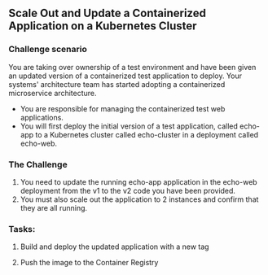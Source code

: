 ## Scale Out and Update a Containerized Application on a Kubernetes Cluster


### Challenge scenario

You are taking over ownership of a test environment and have been given an updated version of a containerized test application to deploy. Your systems' architecture team has started adopting a containerized microservice architecture. 
- You are responsible for managing the containerized test web applications. 
- You will first deploy the initial version of a test application, called echo-app to a Kubernetes cluster called echo-cluster in a deployment called echo-web.


### The Challenge
1. You need to update the running echo-app application in the echo-web deployment from the v1 to the v2 code you have been provided. 
2. You must also scale out the application to 2 instances and confirm that they are all running.


### Tasks:
1. Build and deploy the updated application with a new tag

2. Push the image to the Container Registry